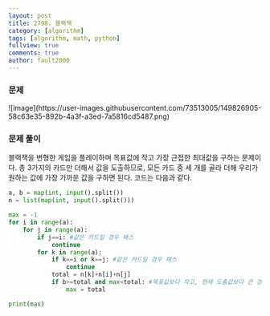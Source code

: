 ```yaml
---
layout: post
title: 2798. 블랙잭
category: [algorithm]
tags: [algorithm, math, python]
fullview: true
comments: true
author: fault2000
---
```

<h3>문제</h3>
![image](https://user-images.githubusercontent.com/73513005/149826905-58c63e35-892b-4a3f-a3ed-7a5816cd5487.png)
<h3>문제 풀이</h3>
블랙잭을 변형한 게임을 플레이하며 목표값에 작고 가장 근접한 최대값을 구하는 문제이다. 총 3가지의 카드만 더해서 값을 도출하므로, 모든 카드 중 세 개를 골라 더해 우리가 원하는 값에 가장 가까운 값을 구하면 된다. 코드는 다음과 같다.

```python
a, b = map(int, input().split())
n = list(map(int, input().split()))

max = -1
for i in range(a):
    for j in range(a):
        if j==i: #같은 카드일 경우 패스
            continue
        for k in range(a):
            if k==i or k==j: #같은 카드일 경우 패스
                continue
            total = n[k]+n[i]+n[j]
            if b>=total and max<total: #목표값보다 작고, 현재 도출값보다 큰 경우
                max = total

print(max)
```
